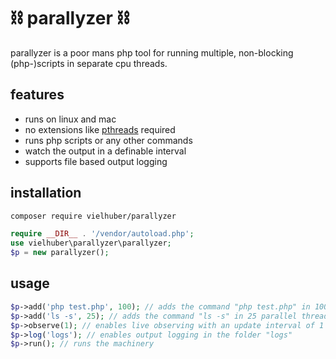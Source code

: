 # ⛓️ parallyzer ⛓️

parallyzer is a poor mans php tool for running multiple, non-blocking (php-)scripts in separate cpu threads.

## features

-   runs on linux and mac
-   no extensions like [pthreads](https://www.php.net/manual/de/book.pthreads.php) required
-   runs php scripts or any other commands
-   watch the output in a definable interval
-   supports file based output logging

## installation

```bash
composer require vielhuber/parallyzer
```

```php
require __DIR__ . '/vendor/autoload.php';
use vielhuber\parallyzer\parallyzer;
$p = new parallyzer();
```

## usage

```php
$p->add('php test.php', 100); // adds the command "php test.php" in 100 parallel threads to the worker
$p->add('ls -s', 25); // adds the command "ls -s" in 25 parallel threads to the worker
$p->observe(1); // enables live observing with an update interval of 1 second
$p->log('logs'); // enables output logging in the folder "logs"
$p->run(); // runs the machinery
```
